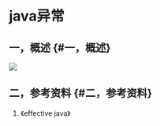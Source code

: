 # java异常

## 一，概述 {#一，概述}

[![](http://sqtds.github.io/img/2015/%E5%BC%82%E5%B8%B8.png)](http://sqtds.github.io/img/2015/%E5%BC%82%E5%B8%B8.png)

## 二，参考资料 {#二，参考资料}

1. 《effective java》



